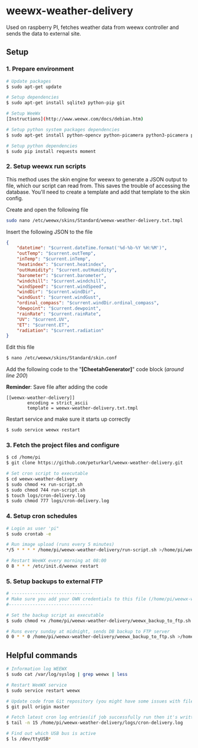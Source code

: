 # weewx-weather-delivery
Used on raspberry PI, fetches weather data from weewx controller and sends the data to external site. 

## Setup

### 1. Prepare environment
```sh 
# Update packages
$ sudo apt-get update

# Setup dependencies
$ sudo apt-get install sqlite3 python-pip git

# Setup WeeWx
[Instructions](http://www.weewx.com/docs/debian.htm)

# Setup python system packages dependencies
$ sudo apt-get install python-opencv python-picamera python3-picamera python-requests

# Setup python dependencies
$ sudo pip install requests moment
```
### 2. Setup weewx run scripts
This method uses the skin engine for weewx to generate a JSON output to file, which our script can read from. This saves the trouble of accessing the database. You'll need to create a template and add that template to the skin config. 

Create and open the following file
```sh
sudo nano /etc/weewx/skins/Standard/weewx-weather-delivery.txt.tmpl
```
Insert the following JSON to the file
```json
{
    "datetime": "$current.dateTime.format('%d-%b-%Y %H:%M')",
    "outTemp": "$current.outTemp",
    "inTemp": "$current.inTemp",
    "heatindex": "$current.heatindex",
    "outHumidity": "$current.outHumidity",
    "barometer": "$current.barometer",
    "windchill": "$current.windchill",
    "windSpeed": "$current.windSpeed",
    "windDir": "$current.windDir",
    "windGust": "$current.windGust",
    "ordinal_compass": "$current.windDir.ordinal_compass",
    "dewpoint": "$current.dewpoint",
    "rainRate": "$current.rainRate",
    "UV": "$current.UV",
    "ET": "$current.ET",
    "radiation": "$current.radiation"
}
```
Edit this file
```sh 
$ nano /etc/weewx/skins/Standard/skin.conf
``` 
Add the following code to the "**[CheetahGenerator]**" code block (*around line 200*)

**Reminder**: Save file after adding the code
```
[[weewx-weather-delivery]]
        encoding = strict_ascii
        template = weewx-weather-delivery.txt.tmpl
```

Restart service and make sure it starts up correctly
```sh
$ sudo service weewx restart
```

### 3. Fetch the project files and configure
```sh
$ cd /home/pi
$ git clone https://github.com/peturkarl/weewx-weather-delivery.git

# Set cron script to executable
$ cd weewx-weather-delivery
$ sudo chmod +x run-script.sh
$ sudo chmod 744 run-script.sh
$ touch logs/cron-delivery.log
$ sudo chmod 777 logs/cron-delivery.log
```

### 4. Setup cron schedules
```sh
# Login as user 'pi"
$ sudo crontab -e

# Run image upload (runs every 5 minutes)
*/5 * * * * /home/pi/weewx-weather-delivery/run-script.sh >/home/pi/weewx-weather-delivery/logs/cron-delivery.log 2>&1 

# Restart WeeWX every morning at 08:00
0 8 * * * /etc/init.d/weewx restart

```

### 5. Setup backups to external FTP
```sh
# -------------------------------
# Make sure you add your OWN credentials to this file (/home/pi/weewx-weather-delivery/weewx_backup_to_ftp.sh)
#--------------------------------

# Set the backup script as executable
$ sudo chmod +x /home/pi/weewx-weather-delivery/weewx_backup_to_ftp.sh

# Runs every sunday at midnight, sends DB backup to FTP server
0 0 * * 0 /home/pi/weewx-weather-delivery/weewx_backup_to_ftp.sh >/home/pi/weewx-weather-delivery/logs/cron-delivery.log 2>&1 
```



## Helpful commands
```sh
# Information log WEEWX
$ sudo cat /var/log/syslog | grep weewx | less

# Restart WeeWX service
$ sudo service restart weewx

# Update code from Git repository (you might have some issues with file permissions)
$ git pull origin master

# Fetch latest cron log entries(if job successfully run then it's written to the log, else the error is printed)
$ tail -n 15 /home/pi/weewx-weather-delivery/logs/cron-delivery.log

# Find out which USB bus is active
$ ls /dev/ttyUSB*

```
